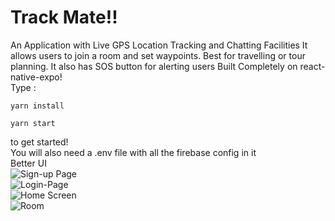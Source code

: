 # Track Mate!!
An Application with Live GPS Location Tracking and Chatting Facilities
It allows users to join a room and set waypoints. Best for travelling or tour planning.
It also has SOS button for alerting users
Built Completely on react-native-expo!<br/>
Type :
```
yarn install
```
```
yarn start
```
to get started!<br/>
You will also need a .env file with all the firebase config in it</br>
Better UI<br/>
![Sign-up Page](https://i.imgur.com/rOyklch.jpeg)<br/>
![Login-Page](https://i.imgur.com/wM6oCQ0.jpeg)<br/>
![Home Screen](https://i.imgur.com/HPQbXcm.jpeg)<br/>
![Room](https://i.imgur.com/ZLAdJ1r.jpeg)<br/>
